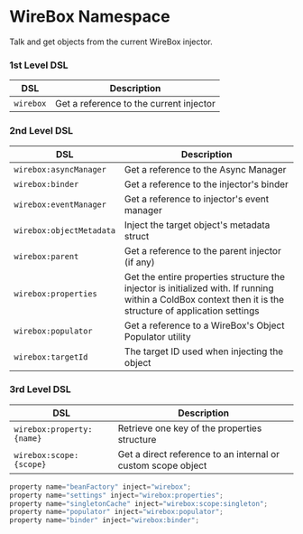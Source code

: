 # WireBox Namespace

Talk and get objects from the current WireBox injector.

### 1st Level DSL

| DSL       | Description                             |
| --------- | --------------------------------------- |
| `wirebox` | Get a reference to the current injector |

### 2nd Level DSL

| DSL                      | Description                                                                                                                                                |
| ------------------------ | ---------------------------------------------------------------------------------------------------------------------------------------------------------- |
| `wirebox:asyncManager`   | Get a reference to the Async Manager                                                                                                                       |
| `wirebox:binder`         | Get a reference to the injector's binder                                                                                                                   |
| `wirebox:eventManager`   | Get a reference to injector's event manager                                                                                                                |
| `wirebox:objectMetadata` | Inject the target object's metadata struct                                                                                                                 |
| `wirebox:parent`         | Get a reference to the parent injector (if any)                                                                                                            |
| `wirebox:properties`     | Get the entire properties structure the injector is initialized with. If running within a ColdBox context then it is the structure of application settings |
| `wirebox:populator`      | Get a reference to a WireBox's Object Populator utility                                                                                                    |
| `wirebox:targetId`       | The target ID used when injecting the object                                                                                                               |

### 3rd Level DSL

| DSL                       | Description                                                  |
| ------------------------- | ------------------------------------------------------------ |
| `wirebox:property:{name}` | Retrieve one key of the properties structure                 |
| `wirebox:scope:{scope}`   | Get a direct reference to an internal or custom scope object |

```javascript
property name="beanFactory" inject="wirebox";
property name="settings" inject="wirebox:properties";
property name="singletonCache" inject="wirebox:scope:singleton";
property name="populator" inject="wirebox:populator";
property name="binder" inject="wirebox:binder";
```
